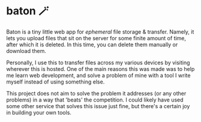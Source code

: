 # baton 🪄

Baton is a tiny little web app for _ephemeral_ file storage & transfer. Namely,
it lets you upload files that sit on the server for some finite amount of time,
after which it is deleted. In this time, you can delete them manually or
download them.

Personally, I use this to transfer files across my various devices by visiting
wherever this is hosted. One of the main reasons this was made was to help me
learn web development, and solve a problem of mine with a tool I write myself
instead of using something else.

This project does not aim to solve the problem it addresses (or any other
problems) in a way that 'beats' the competition. I could likely have used some
other service that solves this issue just fine, but there's a certain joy in
building your own tools.
